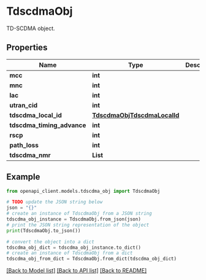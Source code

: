 # TdscdmaObj

TD-SCDMA object.

## Properties

Name | Type | Description | Notes
------------ | ------------- | ------------- | -------------
**mcc** | **int** |  | 
**mnc** | **int** |  | 
**lac** | **int** |  | [optional] 
**utran_cid** | **int** |  | 
**tdscdma_local_id** | [**TdscdmaObjTdscdmaLocalId**](TdscdmaObjTdscdmaLocalId.md) |  | [optional] 
**tdscdma_timing_advance** | **int** |  | [optional] 
**rscp** | **int** |  | [optional] 
**path_loss** | **int** |  | [optional] 
**tdscdma_nmr** | **List** |  | [optional] 

## Example

```python
from openapi_client.models.tdscdma_obj import TdscdmaObj

# TODO update the JSON string below
json = "{}"
# create an instance of TdscdmaObj from a JSON string
tdscdma_obj_instance = TdscdmaObj.from_json(json)
# print the JSON string representation of the object
print(TdscdmaObj.to_json())

# convert the object into a dict
tdscdma_obj_dict = tdscdma_obj_instance.to_dict()
# create an instance of TdscdmaObj from a dict
tdscdma_obj_from_dict = TdscdmaObj.from_dict(tdscdma_obj_dict)
```
[[Back to Model list]](../README.md#documentation-for-models) [[Back to API list]](../README.md#documentation-for-api-endpoints) [[Back to README]](../README.md)



